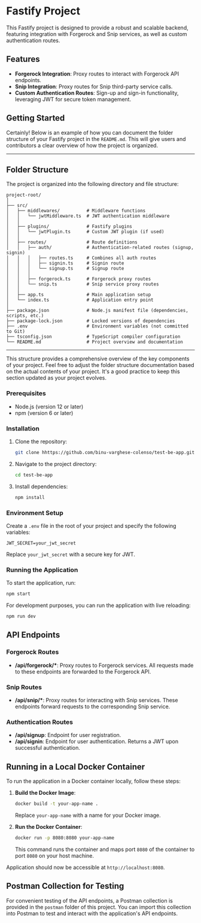 # Fastify Project

This Fastify project is designed to provide a robust and scalable backend, featuring integration with Forgerock and Snip services, as well as custom authentication routes.

## Features

- **Forgerock Integration**: Proxy routes to interact with Forgerock API endpoints.
- **Snip Integration**: Proxy routes for Snip third-party service calls.
- **Custom Authentication Routes**: Sign-up and sign-in functionality, leveraging JWT for secure token management.

## Getting Started

Certainly! Below is an example of how you can document the folder structure of your Fastify project in the `README.md`. This will give users and contributors a clear overview of how the project is organized.

---


## Folder Structure

The project is organized into the following directory and file structure:

```
project-root/
│
├── src/
│   ├── middlewares/          # Middleware functions
│   │   └── jwtMiddleware.ts  # JWT authentication middleware
│   │
│   ├── plugins/              # Fastify plugins
│   │   └── jwtPlugin.ts      # Custom JWT plugin (if used)
│   │
│   ├── routes/               # Route definitions
│   │   ├── auth/             # Authentication-related routes (signup, signin)
│   │   │   ├── routes.ts     # Combines all auth routes
│   │   │   ├── signin.ts     # Signin route
│   │   │   └── signup.ts     # Signup route
│   │   │
│   │   ├── forgerock.ts      # Forgerock proxy routes
│   │   └── snip.ts           # Snip service proxy routes
│   │
│   ├── app.ts                # Main application setup
│   └── index.ts              # Application entry point
│
├── package.json              # Node.js manifest file (dependencies, scripts, etc.)
├── package-lock.json         # Locked versions of dependencies
├── .env                      # Environment variables (not committed to Git)
├── tsconfig.json             # TypeScript compiler configuration
└── README.md                 # Project overview and documentation
```



---

This structure provides a comprehensive overview of the key components of your project. Feel free to adjust the folder structure documentation based on the actual contents of your project. It's a good practice to keep this section updated as your project evolves.

### Prerequisites

- Node.js (version 12 or later)
- npm (version 6 or later)

### Installation

1. Clone the repository:
   ```bash
   git clone hhttps://github.com/binu-varghese-colenso/test-be-app.git
   ```
2. Navigate to the project directory:
   ```bash
   cd test-be-app
   ```
3. Install dependencies:
   ```bash
   npm install
   ```

### Environment Setup

Create a `.env` file in the root of your project and specify the following variables:

```env
JWT_SECRET=your_jwt_secret
```

Replace `your_jwt_secret` with a secure key for JWT.

### Running the Application

To start the application, run:

```bash
npm start
```

For development purposes, you can run the application with live reloading:

```bash
npm run dev
```

## API Endpoints

### Forgerock Routes

- **/api/forgerock/\***: Proxy routes to Forgerock services. All requests made to these endpoints are forwarded to the Forgerock API.

### Snip Routes

- **/api/snip/\***: Proxy routes for interacting with Snip services. These endpoints forward requests to the corresponding Snip service.

### Authentication Routes

- **/api/signup**: Endpoint for user registration.
- **/api/signin**: Endpoint for user authentication. Returns a JWT upon successful authentication.


## Running in a Local Docker Container

To run the application in a Docker container locally, follow these steps:

1. **Build the Docker Image**:
   ```bash
   docker build -t your-app-name .
   ```
   Replace `your-app-name` with a name for your Docker image.

2. **Run the Docker Container**:
   ```bash
   docker run -p 8080:8080 your-app-name
   ```
   This command runs the container and maps port `8080` of the container to port `8080` on your host machine.

Application should now be accessible at `http://localhost:8080`.


## Postman Collection for Testing

For convenient testing of the API endpoints, a Postman collection is provided in the `postman` folder of this project. You can import this collection into Postman to test and interact with the application's API endpoints.

